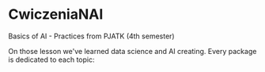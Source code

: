 # CwiczeniaNAI
Basics of AI - Practices from PJATK (4th semester)

On those lesson we've learned data science and AI creating.
Every package is dedicated to each topic:
